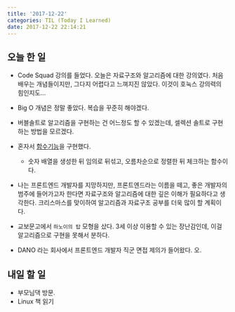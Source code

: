 ```yaml
---
title: '2017-12-22'
categories: TIL (Today I Learned)
date: 2017-12-22 22:14:21
---
```

## 오늘 한 일
  - Code Squad 강의를 들었다. 오늘은 자료구조와 알고리즘에 대한 강의였다. 처음 배우는 개념들이지만, 그다지 어렵다고 느껴지진 않았다. 이것이 호눅스 강의력의 힘인지도... 
  - Big O 개념은 정말 좋았다. 복습을 꾸준히 해야겠다.
  - 버블솔트로 알고리즘을 구현하는 건 어느정도 할 수 있겠는데, 셀렉션 솔트로 구현하는 방법을 모르겠다.
  - 혼자서 [함수기능](https://gist.github.com/likedemian/bd08a3d81bc3ed385b2f492b3d5843f9)을 구현했다.
    - 숫자 배열을 생성한 뒤 임의로 뒤섞고, 오름차순으로 정렬한 뒤 체크하는 함수이다.
  - 나는 프론트엔드 개발자를 지망하지만, 프론트엔드라는 이름을 떼고, 좋은 개발자의 범주에 들어가고자 한다면 자료구조와 알고리즘에 대한 깊은 이해가 필요하다고 생각한다. 크리스마스를 맞이하여 알고리즘과 자료구조 공부를 더욱 많이 할 계획이다.
  - 교보문고에서 `하노이의 탑` 모형을 샀다. 3세 이상 이용할 수 있는 장난감인데, 이걸 알고리즘으로 구현을 못해서 분하다.

  - DANO 라는 회사에서 프론트엔드 개발자 직군 면접 제의가 들어왔다. 오.


## 내일 할 일
  - 부모님댁 방문.
  - Linux 책 읽기
